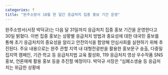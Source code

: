 ```yaml
---
categories: f
title: "완주소방서 10월 한 달간 응급처치 집중 홍보 기간 운영"
---
```

완주소방서(서장 박덕규)는 다음 달 31일까지 응급처치 집중 홍보 기간을 운영한다고 30일 밝혔다. 이번 집중 홍보는 상황별 응급처치 방법과 중요성에 대한 대국민 홍보를 통해 초기 응급처치의 중요성을 알리고 안전의식을 함양해 안심사회를 실현하기 위해 추진된다. 주요 내용으로는 완주 관할 지역 내 대형전광판을 활용한 홍보문구 송출, 다중밀집지역 캠페인, 기관·학교 등 응급처치법 교육 활성화, 119 응급처치 영상 우수작품 SNS 홍보, 언론매체 활용 홍보 등을 추진할 예정이다. 박덕규 서장은 “심폐소생술 등 응급처치는 위급한 상황에